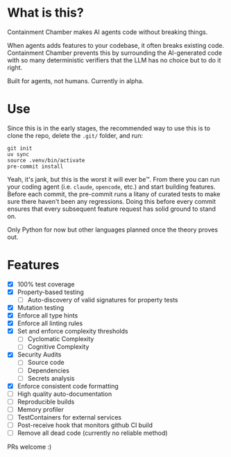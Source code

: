 # What is this?

Containment Chamber makes AI agents code without breaking things.

When agents adds features to your codebase, it often breaks existing code. Containment Chamber prevents this by surrounding the AI-generated code with so many deterministic verifiers that the LLM has no choice but to do it right.

Built for agents, not humans. Currently in alpha.

# Use

Since this is in the early stages, the recommended way to use this is to clone the repo, delete the `.git/` folder, and run:

```
git init
uv sync
source .venv/bin/activate
pre-commit install
```

Yeah, it's jank, but this is the worst it will ever be™. From there you can run your coding agent (i.e. `claude`, `opencode`, etc.) and start building features. Before each commit, the pre-commit runs a litany of curated tests to make sure there haven't been any regressions. Doing this before every commit ensures that every subsequent feature request has solid ground to stand on.

Only Python for now but other languages planned once the theory proves out.

# Features

- [x] 100% test coverage
- [x] Property-based testing
    - [ ] Auto-discovery of valid signatures for property tests
- [x] Mutation testing
- [x] Enforce all type hints
- [x] Enforce all linting rules
- [x] Set and enforce complexity thresholds
    - [ ] Cyclomatic Complexity
    - [ ] Cognitive Complexity
- [x] Security Audits
    - [ ] Source code
    - [ ] Dependencies
    - [ ] Secrets analysis
- [x] Enforce consistent code formatting
- [ ] High quality auto-documentation
- [ ] Reproducible builds
- [ ] Memory profiler
- [ ] TestContainers for external services
- [ ] Post-receive hook that monitors github CI build
- [ ] Remove all dead code (currently no reliable method)

PRs welcome :)
